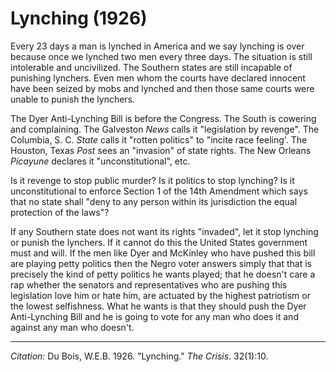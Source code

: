 <!--
title:   Lynching
author:  Du Bois, W.E.B.
journal: The Crisis
year:    1926
volume:  32
issue:   1
pages:   10
-->
# Lynching (1926)

Every 23 days a man is lynched in America and we say lynching is over because once we lynched two men every three days. The situation is still intolerable and uncivilized. The Southern states are still incapable of punishing lynchers. Even men whom the courts have declared innocent have been seized by mobs and lynched and then those same courts were unable to punish the lynchers.

The Dyer Anti-Lynching Bill is before the Congress. The South is cowering and complaining. The Galveston *News* calls it "legislation by revenge". The Columbia, S. C. *State* calls it "rotten politics" to "incite race feeling'. The Houston, Texas *Post* sees an "invasion" of state rights. The New Orleans *Picayune* declares it "unconstitutional", etc.

Is it revenge to stop public murder? Is it politics to stop lynching? Is it unconstitutional to enforce Section 1 of the 14th Amendment which says that no state shall "deny to any person within its jurisdiction the equal protection of the laws"?

If any Southern state does not want its rights "invaded", let it stop lynching or punish the lynchers. If it cannot do this the United States government must and will. If the men like Dyer and McKinley who have pushed this bill are playing petty politics then the Negro voter answers simply that that is precisely the kind of petty politics he wants played; that he doesn't care a rap whether the senators and representatives who are pushing this legislation love him or hate him, are actuated by the highest patriotism or the lowest selfishness. What he wants is that they should push the Dyer Anti-Lynching Bill and he is going to vote for any man who does it and against any man who doesn't.

________________
*Citation:* Du Bois, W.E.B. 1926. "Lynching." *The Crisis*. 32(1):10.
